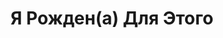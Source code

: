 ---
draft: false
slug: ia-rozhdena-dlia-etogo-b98d3a3a
title: Я Рожден(а) Для Этого
type: books
params:
  authors:
  - Alice Oseman, Элис Осман
  bookTitle: Я Рожден(а) Для Этого
  book_description: Для Ангел нет ничего важнее «Ковчега» — самого популярного бойз-бенда
    Великобритании. Благодаря фандому Ангел нашла верных друзей и единомышленников,
    а ее мечта — увидеть кумиров вживую — вот-вот исполнится. Только реальность не
    похожа на любимый фанфик. И когда судьба сталкивает Ангел с солистом «Ковчега»
    Джимми, она подвергает сомнению все, что знает о себе.
  cover: https://images-na.ssl-images-amazon.com/images/S/compressed.photo.goodreads.com/books/1559650366i/46144132.jpg
  isbn: '9785604262740'
  languages:
  - Русский
  goodreads_link: https://www.goodreads.com/book/show/46144132
  page_count: '384'
  publication_year: '2019'
  publishers:
  - Popcorn books
  russian_audioversion: 'no'
  russian_translation_status: exists
  short_book_description: Для Ангел нет ничего важнее «Ковчега» — самого популярного
    бойз-бенда Великобритании. Благодаря фандому Ангел нашла верных друзей и единомышленников,
    а ее мечта — увидеть кумиров вживую — вот-вот...
  tags:
  - LGBTQ+
  - audiobook
  - contemporary
  - fiction
  - mental health
  - queer
  - romance
  - transgender
  - young adult (YA)
---